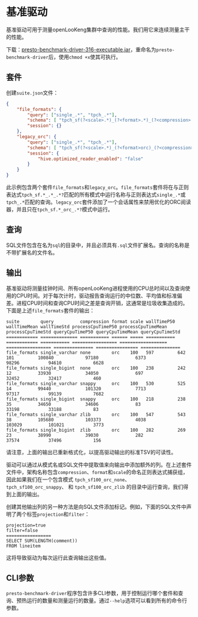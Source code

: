 
# 基准驱动

基准驱动可用于测量openLooKeng集群中查询的性能。我们用它来连续测量主干的性能。

下载：[presto-benchmark-driver-316-executable.jar](https://repo1.maven.org/maven2/io/hetu/core/presto-benchmark-driver/316/presto-benchmark-driver-316-executable.jar )，重命名为`presto-benchmark-driver`后，使用`chmod +x`使其可执行。

## 套件

创建`suite.json`文件：

``` json
{
    "file_formats": {
        "query": ["single_.*", "tpch_.*"],
        "schema": [ "tpch_sf(?<scale>.*)_(?<format>.*)_(?<compression>.*?)" ],
        "session": {}
    },
    "legacy_orc": {
        "query": ["single_.*", "tpch_.*"],
        "schema": [ "tpch_sf(?<scale>.*)_(?<format>orc)_(?<compression>.*?)" ],
        "session": {
            "hive.optimized_reader_enabled": "false"
        }
    }
}
```

此示例包含两个套件`file_formats`和`legacy_orc`。`file_formats`套件将在与正则表达式`tpch_sf.*_.*_.*?`匹配的所有模式中运行名称与正则表达式`single_.*`或`tpch_.*`匹配的查询。`legacy_orc`套件添加了一个会话属性来禁用优化的ORC阅读器，并且只在`tpch_sf.*_orc_.*?`模式中运行。

## 查询

SQL文件包含在名为`sql`的目录中，并且必须具有`.sql`文件扩展名。查询的名称是不带扩展名的文件名。

## 输出

基准驱动将测量挂钟时间、所有openLooKeng进程使用的CPU总时间以及查询使用的CPU时间。对于每次计时，驱动报告查询运行的中位数、平均值和标准偏差。进程CPU时间和查询CPU时间之差是查询开销，这通常是垃圾收集造成的。下面是上述`file_formats`套件的输出：

```
suite        query          compression format scale wallTimeP50 wallTimeMean wallTimeStd processCpuTimeP50 processCpuTimeMean processCpuTimeStd queryCpuTimeP50 queryCpuTimeMean queryCpuTimeStd
============ ============== =========== ====== ===== =========== ============ =========== ================= ================== ================= =============== ================ ===============
file_formats single_varchar none        orc    100   597         642          101         100840            97180              6373              98296           94610            6628
file_formats single_bigint  none        orc    100   238         242          12          33930             34050              697               32452           32417            460
file_formats single_varchar snappy      orc    100   530         525          14          99440             101320             7713              97317           99139            7682
file_formats single_bigint  snappy      orc    100   218         238          35          34650             34606              83                33198           33188            83
file_formats single_varchar zlib        orc    100   547         543          38          105680            103373             4038              103029          101021           3773
file_formats single_bigint  zlib        orc    100   282         269          23          38990             39030              282               37574           37496            156
```

请注意，上面的输出已重新格式化，以提高驱动输出的标准TSV的可读性。

驱动可以通过从模式名或SQL文件中提取值来向输出中添加额外的列。在上述套件文件中，架构名称包含`compression`、`format`和`scale`的命名正则表达式捕获组，因此如果我们在一个包含模式 `tpch_sf100_orc_none`、 `tpch_sf100_orc_snappy`、 和 `tpch_sf100_orc_zlib` 的目录中运行查询，我们得到上面的输出。

创建其他输出列的另一种方法是向SQL文件添加标记。例如，下面的SQL文件中声明了两个标签`projection`和`filter`：

```
projection=true
filter=false
=================
SELECT SUM(LENGTH(comment))
FROM lineitem
```

这将导致驱动为每次运行此查询输出这些值。

## CLI参数

`presto-benchmark-driver`程序包含许多CLI参数，用于控制运行哪个套件和查询、预热运行的数量和测量运行的数量。通过`--help`选项可以看到所有的命令行参数。